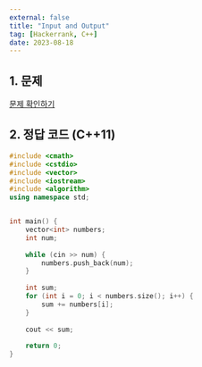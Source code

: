 ```yaml
---
external: false
title: "Input and Output"
tag: [Hackerrank, C++]
date: 2023-08-18
---
```


## 1. 문제

[문제 확인하기](https://www.hackerrank.com/challenges/cpp-input-and-output/problem?isFullScreen=true&h_r=next-challenge&h_v=zen)

## 2. 정답 코드 (C++11)

```cpp
#include <cmath>
#include <cstdio>
#include <vector>
#include <iostream>
#include <algorithm>
using namespace std;


int main() {
    vector<int> numbers;
    int num;
    
    while (cin >> num) {
        numbers.push_back(num);
    }
    
    int sum;
    for (int i = 0; i < numbers.size(); i++) {
        sum += numbers[i];
    }
    
    cout << sum;
    
    return 0;
}
```
